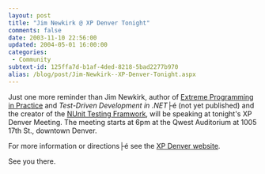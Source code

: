 ```yaml
---
layout: post
title: "Jim Newkirk @ XP Denver Tonight"
comments: false
date: 2003-11-10 22:56:00
updated: 2004-05-01 16:00:00
categories:
 - Community
subtext-id: 125ffa7d-b1af-4ded-8218-5bad2277b970
alias: /blog/post/Jim-Newkirk--XP-Denver-Tonight.aspx
---
```



Just one more reminder than Jim Newkirk, author of [Extreme Programming in Practice](http://www.amazon.com/exec/obidos/ASIN/0201709376/peterprovosto-20) and _Test-Driven Development in .NET_├é (not yet published) and the creator of the [NUnit Testing Framwork](http://www.nunit.org/), will be speaking at tonight's XP Denver Meeting. The meeting starts at 6pm at the Qwest Auditorium at 1005 17th St., downtown Denver.

For more information or directions├é see the [XP Denver website](http://www.xpdenver.org/).

See you there.
